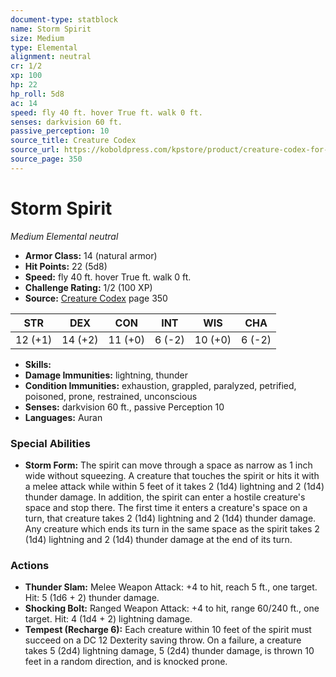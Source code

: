 ```yaml
---
document-type: statblock
name: Storm Spirit
size: Medium
type: Elemental
alignment: neutral
cr: 1/2
xp: 100
hp: 22
hp_roll: 5d8
ac: 14
speed: fly 40 ft. hover True ft. walk 0 ft.
senses: darkvision 60 ft. 
passive_perception: 10
source_title: Creature Codex
source_url: https://koboldpress.com/kpstore/product/creature-codex-for-5th-edition-dnd
source_page: 350
---
```


# Storm Spirit

*Medium* *Elemental* *neutral*

- **Armor Class:** 14 (natural armor)
- **Hit Points:** 22 (5d8)
- **Speed:** fly 40 ft. hover True ft. walk 0 ft.
- **Challenge Rating:** 1/2 (100 XP)
- **Source:** [Creature Codex](https://koboldpress.com/kpstore/product/creature-codex-for-5th-edition-dnd) page 350

| STR | DEX | CON | INT | WIS | CHA |
| --- | --- | --- | --- | --- | --- |
| 12 (+1) | 14 (+2) | 11 (+0) | 6 (-2) | 10 (+0) | 6 (-2) |

- **Skills:** 
- **Damage Immunities:** lightning, thunder
- **Condition Immunities:** exhaustion, grappled, paralyzed, petrified, poisoned, prone, restrained, unconscious
- **Senses:** darkvision 60 ft., passive Perception 10
- **Languages:** Auran

### Special Abilities

- **Storm Form:** The spirit can move through a space as narrow as 1 inch wide without squeezing. A creature that touches the spirit or hits it with a melee attack while within 5 feet of it takes 2 (1d4) lightning and 2 (1d4) thunder damage. In addition, the spirit can enter a hostile creature's space and stop there. The first time it enters a creature's space on a turn, that creature takes 2 (1d4) lightning and 2 (1d4) thunder damage. Any creature which ends its turn in the same space as the spirit takes 2 (1d4) lightning and 2 (1d4) thunder damage at the end of its turn.

### Actions

- **Thunder Slam:** Melee Weapon Attack: +4 to hit, reach 5 ft., one target. Hit: 5 (1d6 + 2) thunder damage.
- **Shocking Bolt:** Ranged Weapon Attack: +4 to hit, range 60/240 ft., one target. Hit: 4 (1d4 + 2) lightning damage.
- **Tempest (Recharge 6):** Each creature within 10 feet of the spirit must succeed on a DC 12 Dexterity saving throw. On a failure, a creature takes 5 (2d4) lightning damage, 5 (2d4) thunder damage, is thrown 10 feet in a random direction, and is knocked prone.
